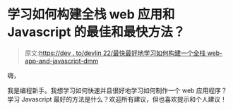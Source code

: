 # 学习如何构建全栈 web 应用和 Javascript 的最佳和最快方法？

> 原文:[https://dev . to/devlin 22/最快最好地学习如何构建一个全栈 web-app-and-javascript-dmm](https://dev.to/devlin22/best-and-quickest-to-learn-how-to-build-a-full-stack-web-app-and-javascript-dmm)

嗨，

我是编程新手。我想学习如何快速并且很好地学习如何制作一个 web 应用程序？学习 Javascript 最好的方法是什么？欢迎所有建议，但也喜欢提示和个人建议！